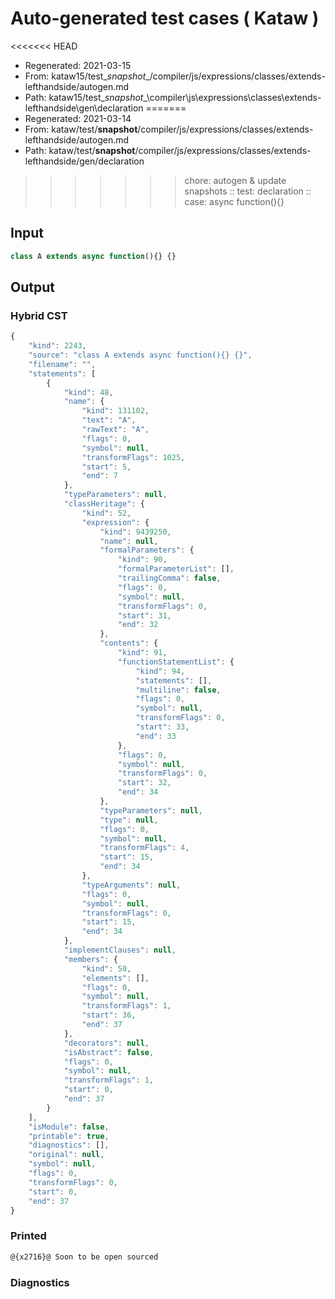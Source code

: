# Auto-generated test cases ( Kataw )
<<<<<<< HEAD
- Regenerated: 2021-03-15
- From: kataw15/test\__snapshot__/compiler/js/expressions/classes/extends-lefthandside/autogen.md
- Path: kataw15/test\__snapshot__\compiler\js\expressions\classes\extends-lefthandside\gen\declaration
=======
- Regenerated: 2021-03-14
- From: kataw/test/__snapshot__/compiler/js/expressions/classes/extends-lefthandside/autogen.md
- Path: kataw/test/__snapshot__/compiler/js/expressions/classes/extends-lefthandside/gen/declaration
>>>>>>> chore: autogen & update snapshots
> :: test: declaration
> :: case: async function(){}
## Input

`````js
class A extends async function(){} {}
`````

## Output

### Hybrid CST

```javascript
{
    "kind": 2243,
    "source": "class A extends async function(){} {}",
    "filename": "",
    "statements": [
        {
            "kind": 48,
            "name": {
                "kind": 131102,
                "text": "A",
                "rawText": "A",
                "flags": 0,
                "symbol": null,
                "transformFlags": 1025,
                "start": 5,
                "end": 7
            },
            "typeParameters": null,
            "classHeritage": {
                "kind": 52,
                "expression": {
                    "kind": 9439250,
                    "name": null,
                    "formalParameters": {
                        "kind": 90,
                        "formalParameterList": [],
                        "trailingComma": false,
                        "flags": 0,
                        "symbol": null,
                        "transformFlags": 0,
                        "start": 31,
                        "end": 32
                    },
                    "contents": {
                        "kind": 91,
                        "functionStatementList": {
                            "kind": 94,
                            "statements": [],
                            "multiline": false,
                            "flags": 0,
                            "symbol": null,
                            "transformFlags": 0,
                            "start": 33,
                            "end": 33
                        },
                        "flags": 0,
                        "symbol": null,
                        "transformFlags": 0,
                        "start": 32,
                        "end": 34
                    },
                    "typeParameters": null,
                    "type": null,
                    "flags": 0,
                    "symbol": null,
                    "transformFlags": 4,
                    "start": 15,
                    "end": 34
                },
                "typeArguments": null,
                "flags": 0,
                "symbol": null,
                "transformFlags": 0,
                "start": 15,
                "end": 34
            },
            "implementClauses": null,
            "members": {
                "kind": 50,
                "elements": [],
                "flags": 0,
                "symbol": null,
                "transformFlags": 1,
                "start": 36,
                "end": 37
            },
            "decorators": null,
            "isAbstract": false,
            "flags": 0,
            "symbol": null,
            "transformFlags": 1,
            "start": 0,
            "end": 37
        }
    ],
    "isModule": false,
    "printable": true,
    "diagnostics": [],
    "original": null,
    "symbol": null,
    "flags": 0,
    "transformFlags": 0,
    "start": 0,
    "end": 37
}
```

### Printed

```javascript
@{x2716}@ Soon to be open sourced
```

### Diagnostics

```javascript

```

